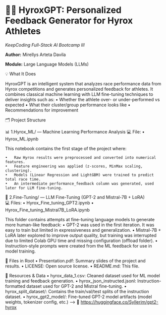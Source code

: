 # 🏋️‍♂️ HyroxGPT: Personalized Feedback Generator for Hyrox Athletes

*KeepCoding Full-Stack AI Bootcamp III*

**Author:** Mirellys Arteta Davila

**Module:** Large Language Models (LLMs)

💡 What It Does

HyroxGPT is an intelligent system that analyzes race performance data from Hyrox competitions and generates personalized feedback for athletes. It combines classical machine learning with LLM fine-tuning techniques to deliver insights such as:
	•	Whether the athlete over- or under-performed vs expected
	•	What their cluster/group performance looks like
	•	Recommendations for improvement

 🗂️ Project Structure

📊 1.Hyrox_ML/ — Machine Learning Performance Analysis
💻 File:
	•	Hyrox_ML.ipynb

 This notebook contains the first stage of the project where:
 
	•	Raw Hyrox results were preprocessed and converted into numerical features.
	•	Feature engineering was applied (z-scores, MinMax scaling, clustering).
	•	Models (Linear Regression and LightGBM) were trained to predict total race time.
	•	An intermediate performance_feedback column was generated, used later for LLM fine-tuning.

🤖 2.Fine-Tuning/ — LLM Fine-Tuning (GPT-2 and Mistral-7B + LoRA)
💻 Files:
	•	Hyrox_Fine_tuning_GPT2.ipynb
	•	Hyrox_Fine_tuning_Mistral7B_LoRA.ipynb

This folder contains attempts at fine-tuning language models to generate more human-like feedback:
	•	GPT-2 was used in the first iteration. It was easy to train but limited in expressiveness and generalization.
	•	Mistral-7B + LoRA later explored to improve output quality, but training was interrupted due to limited Colab GPU time and missing configuration (offload folder).
	•	Instruction-style prompts were created from the ML feedback for use in model training.

 📎 Files in Root
	•	Presentation.pdf: Summary slides of the project and results.
	•	LICENSE: Open source license.
	•	README.md: This file.

 📂 Resources & Data
	•	hyrox_data_1.csv: Cleaned dataset used for ML model training and feedback generation.
	•	hyrox_json_instructed.jsonl: Instruction-formatted dataset used for GPT-2 and Mistral fine-tuning.
	•	hyrox_split_dataset/: Contains the train/val/test splits of the instruction dataset.
	•	hyrox_gpt2_model/: Fine-tuned GPT-2 model artifacts (model weights, tokenizer config, etc.) --> 🤗 https://huggingface.co/Syllerim/gpt2-hyrox
 
